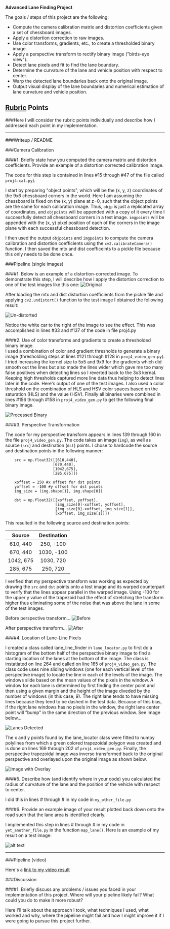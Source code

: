 
**Advanced Lane Finding Project**

The goals / steps of this project are the following:

* Compute the camera calibration matrix and distortion coefficients given a set of chessboard images.
* Apply a distortion correction to raw images.
* Use color transforms, gradients, etc., to create a thresholded binary image.
* Apply a perspective transform to rectify binary image ("birds-eye view").
* Detect lane pixels and fit to find the lane boundary.
* Determine the curvature of the lane and vehicle position with respect to center.
* Warp the detected lane boundaries back onto the original image.
* Output visual display of the lane boundaries and numerical estimation of lane curvature and vehicle position.

[//]: # (Image References)

[image1]: ./examples/undistort_output.png "Undistorted"
[image2]: ./test_images/test1.jpg "Road Transformed"
[image3]: ./examples/binary_combo_example.jpg "Binary Example"
[image4]: ./examples/warped_straight_lines.jpg "Warp Example"
[image5]: ./examples/color_fit_lines.jpg "Fit Visual"
[image6]: ./examples/example_output.jpg "Output"
[video1]: ./project_video.mp4 "Video"

## [Rubric](https://review.udacity.com/#!/rubrics/571/view) Points
###Here I will consider the rubric points individually and describe how I addressed each point in my implementation.  

---
###Writeup / README

###Camera Calibration

####1. Briefly state how you computed the camera matrix and distortion coefficients. Provide an example of a distortion corrected calibration image.

The code for this step is contained in lines #15 through #47 of the file called `proj4-cal.py`).  

I start by preparing "object points", which will be the (x, y, z) coordinates of the 9x6 chessboard corners in the world. Here I am assuming the chessboard is fixed on the (x, y) plane at z=0, such that the object points are the same for each calibration image.  Thus, `objp` is just a replicated array of coordinates, and `objpoints` will be appended with a copy of it every time I successfully detect all chessboard corners in a test image.  `imgpoints` will be appended with the (x, y) pixel position of each of the corners in the image plane with each successful chessboard detection.  

I then used the output `objpoints` and `imgpoints` to compute the camera calibration and distortion coefficients using the `cv2.calibrateCamera()` function.  I then saved the mtx and dist coefficeints to a pickle file because this only needs to be done once.



###Pipeline (single images)

####1. Below is an example of a distortion-corrected image.
To demonstrate this step, I will describe how I apply the distortion correction to one of the test images like this one:
![Original](./images/test1.jpg)

After loading the mtx and dist distortion coefficients from the pickle file and applying `cv2.undistort()` function to the test image I obtained the following result:

![Un-distorted](./images/undistorted0.jpg)

 Notice the white car to the right of the image to see the effect.  This was accomplished in lines #33 and #137 of the code in file proj4.py 
 
####2. Use of color transforms and gradients to create a thresholded binary image.  
I used a combination of color and gradient thresholds to generate a binary image (thresholding steps at lines #121 through #128 in `proj4_video_gen.py`).  I tried increasing the kernel size to 5x5 and 9x9 for the gradients which did smooth out the lines but also made the lines wider which gave me too many false positives when detecting lines so I reverted back to the 3x3 kernal.  Keeping high thresholds captured more line data thus helping to detect lines later in the code.  Here's output of one of the test images. I also used a color threshold on the combination of HLS and HSV color spaces based on the saturation (HLS) and the value (HSV).  Finally all binaries were combined in lines #156 through #158 in `proj4_video_gen.py` to get the following final binary image. 

![Processed Binary](./images/bin2.jpg)

####3. Perspective Transformation

The code for my perspective transform appears in lines 139 through 160 in the file `proj4_video_gen.py`.  The code takes an image (`img`), as well as source (`src`) and destination (`dst`) points.  I chose to hardcode the source and destination points in the following manner:

```
    src = np.float32([[610,440], 
                     [670,440],
                     [1042,675],
                     [285,675]])
    
    xoffset = 250 #x offset for dst points                          
    yoffset = -100 #y offset for dst points
    img_size = (img.shape[1], img.shape[0])    
        
    dst = np.float32([[xoffset, yoffset], 
                      [img_size[0]-xoffset, yoffset], 
                      [img_size[0]-xoffset, img_size[1]], 
                      [xoffset, img_size[1]]])

```
This resulted in the following source and destination points:

| Source        | Destination   | 
|:-------------:|:-------------:| 
| 610, 440      | 250, -100     | 
| 670, 440      | 1030, -100    |
| 1042, 675     | 1030, 720     |
| 285, 675      | 250, 720      |

I verified that my perspective transform was working as expected by drawing the `src` and `dst` points onto a test image and its warped counterpart to verify that the lines appear parallel in the warped image.  Using -100 for the upper y value of the trapezoid had the effect of stretching the transform higher thus eliminating some of the noise that was above the lane in some of the test images.

Before perspective transform...
![Before](./images/bin4.jpg)

After perspective transform...
![After](./images/warped4.jpg)


####4. Location of Lane-Line Pixels


I created a class called lane_line_finder in `lane_locator.py` to first do a histogram of the bottom half of the perspective binary image to find a starting location of the lanes at the bottom of the image. The class is instatiated on line 264 and called on line 165 of `proj4_video_gen.py`. The class code uses nine sliding windows (one for each vertical level of the perspective image) to locate the line in each of the levels of the image.  The windows slide based on the mean values of the pixels in the window.  A window for each lane is determined by first finding the center point and then using a given margin and the height of the image diveded by the number of windows (in this case, 9).  The right lane tends to have missing lines because they tend to be dashed in the test data. Because of this bias, if the right lane windows has no pixels in the window, the right lane center point will "bump" in the same direction of the previous window. See image below...

![Lanes Detected](./images/visual1.jpg)

The x and y points found by the lane_locator class were fitted to numpy polylines from which a green colored trapezoidal polygon was created and is done on lines 169 through 202 of `proj4_video_gen.py`.  Finally, the perspective trapezoidal image was inverse transformed back to the original perspective and overlayed upon the original image as shown below. 

![Image with Overlay](./images/final1.jpg)


####5. Describe how (and identify where in your code) you calculated the radius of curvature of the lane and the position of the vehicle with respect to center.

I did this in lines # through # in my code in `my_other_file.py`

####6. Provide an example image of your result plotted back down onto the road such that the lane area is identified clearly.

I implemented this step in lines # through # in my code in `yet_another_file.py` in the function `map_lane()`.  Here is an example of my result on a test image:

![alt text][image6]

---

###Pipeline (video)

Here's a [link to my video result](marked_video.mp4)


###Discussion

####1. Briefly discuss any problems / issues you faced in your implementation of this project.  Where will your pipeline likely fail?  What could you do to make it more robust?

Here I'll talk about the approach I took, what techniques I used, what worked and why, where the pipeline might fail and how I might improve it if I were going to pursue this project further.  

